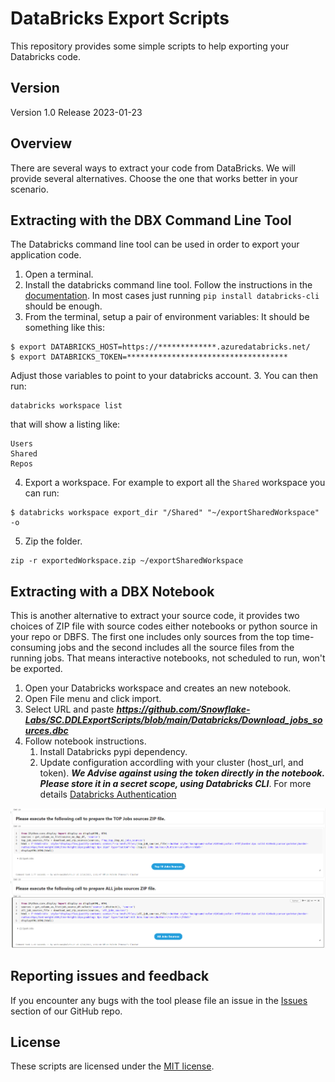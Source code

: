 # DataBricks Export Scripts

This repository provides some simple scripts to help exporting your Databricks code.

## Version

Version 1.0
Release 2023-01-23

## Overview

There are several ways to extract your code from DataBricks. We will provide several alternatives. Choose the one that works better in your scenario.


## Extracting with the DBX Command Line Tool

The Databricks command line tool can be used in order to export your application code.
1. Open a terminal.
1. Install the databricks command line tool. Follow the instructions in the [documentation](https://docs.databricks.com/dev-tools/cli/index.html). In most cases just running `pip install databricks-cli` should be enough.
2. From the terminal, setup a pair of environment variables:
It should be something like this:
```
$ export DATABRICKS_HOST=https://*************.azuredatabricks.net/
$ export DATABRICKS_TOKEN=************************************
```
Adjust those variables to point to your databricks account.
3. You can then run:
```
databricks workspace list
```
that will show a listing like:
```
Users
Shared
Repos
```
4. Export a workspace. For example to export all the `Shared` workspace you can run:
```
$ databricks workspace export_dir "/Shared" "~/exportSharedWorkspace" -o
```
5. Zip the folder.
```
zip -r exportedWorkspace.zip ~/exportSharedWorkspace
```

## Extracting with a DBX Notebook

This is another alternative to extract your source code, it provides two choices of ZIP file with source codes either notebooks or python source in your repo or DBFS. The first one includes only sources from the top time-consuming jobs and the second includes all the source files from the running jobs. That means interactive notebooks, not scheduled to run, won't be exported.

1. Open your Databricks workspace and creates an new notebook.
2. Open File menu and click import.
3. Select URL and paste ***https://github.com/Snowflake-Labs/SC.DDLExportScripts/blob/main/Databricks/Download_jobs_sources.dbc***
4. Follow notebook instructions.
   1. Install Databricks pypi dependency.
   2. Update configuration accordling with your cluster (host_url, and token). ***We Advise against using the token directly in the notebook. Please store it in a secret scope, using Databricks CLI***.  For more details [Databricks Authentication](https://docs.databricks.com/dev-tools/api/latest/authentication.html)

 ![Exporting Jobs sources](./images/notebook_export_source_codes.png)

## Reporting issues and feedback

If you encounter any bugs with the tool please file an issue in the
[Issues](https://github.com/Snowflake-Labs/SC.DDLExportScripts/issues) section of our GitHub repo.

## License

These scripts are licensed under the [MIT license](https://github.com/Snowflake-Labs/SC.DDLExportScripts/blob/main/Databricks/License.txt).
